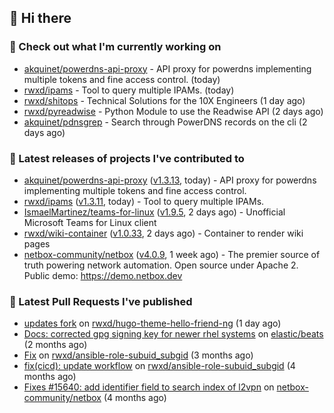 ## 👋 Hi there

### 👷 Check out what I'm currently working on


- [akquinet/powerdns-api-proxy](https://github.com/akquinet/powerdns-api-proxy) - API proxy for powerdns implementing multiple tokens and fine access control. (today)
- [rwxd/ipams](https://github.com/rwxd/ipams) - Tool to query multiple IPAMs. (today)
- [rwxd/shitops](https://github.com/rwxd/shitops) - Technical Solutions for the 10X Engineers (1 day ago)
- [rwxd/pyreadwise](https://github.com/rwxd/pyreadwise) - Python Module to use the Readwise API (2 days ago)
- [akquinet/pdnsgrep](https://github.com/akquinet/pdnsgrep) - Search through PowerDNS records on the cli (2 days ago)

### 🔭 Latest releases of projects I've contributed to


- [akquinet/powerdns-api-proxy](https://github.com/akquinet/powerdns-api-proxy) ([v1.3.13](https://github.com/akquinet/powerdns-api-proxy/releases/tag/v1.3.13), today) - API proxy for powerdns implementing multiple tokens and fine access control.
- [rwxd/ipams](https://github.com/rwxd/ipams) ([v1.3.11](https://github.com/rwxd/ipams/releases/tag/v1.3.11), today) - Tool to query multiple IPAMs.
- [IsmaelMartinez/teams-for-linux](https://github.com/IsmaelMartinez/teams-for-linux) ([v1.9.5](https://github.com/IsmaelMartinez/teams-for-linux/releases/tag/v1.9.5), 2 days ago) - Unofficial Microsoft Teams for Linux client
- [rwxd/wiki-container](https://github.com/rwxd/wiki-container) ([v1.0.33](https://github.com/rwxd/wiki-container/releases/tag/v1.0.33), 2 days ago) - Container to render wiki pages
- [netbox-community/netbox](https://github.com/netbox-community/netbox) ([v4.0.9](https://github.com/netbox-community/netbox/releases/tag/v4.0.9), 1 week ago) - The premier source of truth powering network automation. Open source under Apache 2. Public demo: https://demo.netbox.dev

### 🔨 Latest Pull Requests I've published


- [updates fork](https://github.com/rwxd/hugo-theme-hello-friend-ng/pull/2) on [rwxd/hugo-theme-hello-friend-ng](https://github.com/rwxd/hugo-theme-hello-friend-ng) (1 day ago)
- [Docs: corrected gpg signing key for newer rhel systems](https://github.com/elastic/beats/pull/39899) on [elastic/beats](https://github.com/elastic/beats) (2 months ago)
- [Fix](https://github.com/rwxd/ansible-role-subuid_subgid/pull/73) on [rwxd/ansible-role-subuid_subgid](https://github.com/rwxd/ansible-role-subuid_subgid) (3 months ago)
- [fix(cicd): update workflow](https://github.com/rwxd/ansible-role-subuid_subgid/pull/72) on [rwxd/ansible-role-subuid_subgid](https://github.com/rwxd/ansible-role-subuid_subgid) (4 months ago)
- [Fixes #15640: add identifier field to search index of l2vpn](https://github.com/netbox-community/netbox/pull/15673) on [netbox-community/netbox](https://github.com/netbox-community/netbox) (4 months ago)
